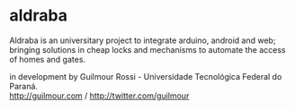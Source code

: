 # aldraba
Aldraba is an universitary project to integrate arduino, android and web; bringing solutions in cheap locks and mechanisms to automate the access of homes and gates.

in development by Guilmour Rossi - Universidade Tecnológica Federal do Paraná. <br>
http://guilmour.com / http://twitter.com/guilmour
